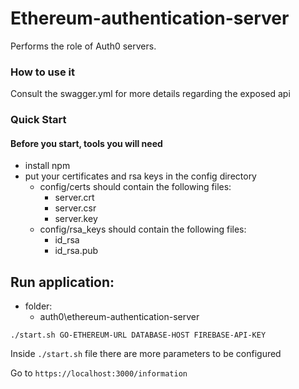 Ethereum-authentication-server
============
Performs the role of Auth0 servers.

### How to use it

Consult the swagger.yml for more details regarding the exposed api

### Quick Start

#### Before you start, tools you will need

* install npm
* put your certificates and rsa keys in the config directory
  * config/certs should contain the following files: 
    * server.crt  
	* server.csr  
	* server.key
  * config/rsa_keys should contain the following files: 
    * id_rsa
	* id_rsa.pub

## Run application:
* folder:
  * auth0\ethereum-authentication-server
        
```script
./start.sh GO-ETHEREUM-URL DATABASE-HOST FIREBASE-API-KEY
```
Inside `./start.sh` file there are more parameters to be configured

Go to 
`https://localhost:3000/information` 